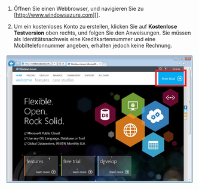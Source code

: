 ﻿1. Öffnen Sie einen Webbrowser, und navigieren Sie zu [http://www.windowsazure.com][].

2. Um ein kostenloses Konto zu erstellen, klicken Sie auf **Kostenlose Testversion** oben rechts, und folgen Sie den Anweisungen. Sie müssen als Identitätsnachweis eine Kreditkartennummer und eine Mobiltelefonnummer angeben, erhalten jedoch keine Rechnung.

 ![Azure Web Site][0]


[0]: ./media/create-azure-account/freetrialonwindowsazurehomepage.png
 

<!--HONumber=45--> 
